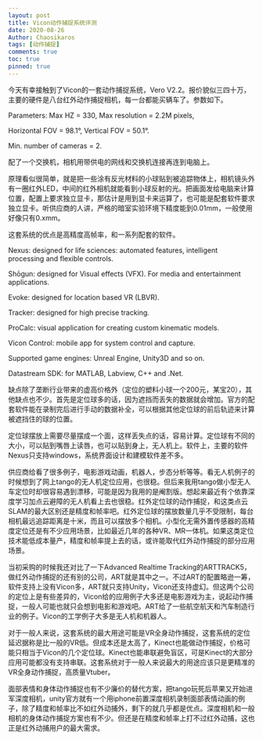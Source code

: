 ```yaml
---
layout: post
title: Vicon动作捕捉系统评测
date: 2020-08-26
Author: Chaosikaros
tags: [动作捕捉]
comments: true
toc: true
pinned: true
---
```

今天有幸接触到了Vicon的一套动作捕捉系统，Vero V2.2。报价貌似三四十万，主要的硬件是八台红外动作捕捉相机，每一台都能买辆车了。参数如下。

Parameters: Max HZ = 330, Max resolution = 2.2M pixels, 

Horizontal FOV = 98.1°, Vertical FOV = 50.1°.

Min. number of cameras = 2.

配了一个交换机，相机用带供电的网线和交换机连接再连到电脑上。

原理看似很简单，就是把一些涂有反光材料的小球贴到被追踪物体上，相机镜头外有一圈红外LED，中间的红外相机就能看到小球反射的光。把画面发给电脑来计算位置，配置上要求独立显卡，那估计是用到显卡来运算了，也可能是配套软件要求独立显卡。听供应商的人讲，严格的暗室实验环境下精度能到0.01mm，一般使用好像只有0.xmm。

这套系统的优点是高精度高帧率，和一系列配套的软件。

Nexus: designed for life sciences: automated features, intelligent processing and flexible controls.

Shōgun: designed for Visual effects (VFX). For media and entertainment applications.

Evoke: designed for location based VR (LBVR).

Tracker: designed for high precise tracking.

ProCalc: visual application for creating custom kinematic models.

Vicon Control: mobile app for system control and capture.

Supported game engines: Unreal Engine, Unity3D and so on.

Datastream SDK: for MATLAB, Labview, C++ and .Net.

缺点除了垄断行业带来的虚高价格外（定位的塑料小球一个200元，某宝20），其他缺点也不少。首先是定位球多的话，因为遮挡而丢失的数据就会增加。官方的配套软件能在录制完后进行手动的数据补全，可以根据其他定位球的前后轨迹来计算被遮挡住的球的位置。

定位球摆放上需要尽量摆成一个面，这样丢失点的话，容易计算。定位球有不同的大小，可以贴到嘴唇上读唇，也可以贴到身上，无人机上。软件上，主要的软件Nexus只支持windows，系统界面设计和建模软件差不多。

供应商给看了很多例子，电影游戏动画，机器人，步态分析等等。看无人机例子的时候想到了网上tango的无人机定位应用，也很稳。但后来我用tango做小型无人车定位时却很容易遇到漂移，可能是因为我用的是阉割版。想起来最近有个依靠深度学习加点云避障的无人机看上去也很稳。红外定位球的动作捕捉，和这类点云SLAM的最大区别还是精度和帧率吧。红外定位球的摆放数量几乎不受限制，每台相机最远追踪距离是十米，而且可以摆放多个相机。小型化无需外置传感器的高精度定位还是有不少应用场景，比如最近几年的各种VR、MR一体机。如果这类定位技术能低成本量产，精度和帧率提上去的话，或许能取代红外动作捕捉的部分应用场景。 

当初采购的时候我还对比了一下Advanced Realtime Tracking的ARTTRACK5，做红外动作捕捉的还有别的公司，ART就是其中之一。不过ART的配置略逊一筹，软件支持上没有Vicon多，ART就只支持Unity，Vicon还支持虚幻。但这两个公司的定位上是有些差异的，Vicon给的应用例子大多还是电影游戏为主，说起动作捕捉，一般人可能也就只会想到电影和游戏吧。ART给了一些航空航天和汽车制造行业的例子。Vicon的工学例子大多是无人机和机器人。

对于一般人来说，这套系统的最大用途可能是VR全身动作捕捉，这套系统的定位延迟据称是比一般的VR低。但成本还是太高了，Kinect也能做动作捕捉，价格可能只相当于Vicon的几个定位球。Kinect也能串联避免盲区，可是Kinect的大部分应用可能都没有支持串联。这套系统对于一般人来说最大的用途应该只是更精准的VR全身动作捕捉，高质量Vtuber。

面部表情和身体动作捕捉也有不少廉价的替代方案，把tango玩死后苹果又开始进军深度相机，unity官方就有一个用iphone前置深度相机录制面部表情动画的例子，除了精度和帧率比不如红外动捕外，剩下的就几乎都是优点。深度相机和一般相机的身体动作捕捉方案也有不少。但还是在精度和帧率上打不过红外动捕，这也正是红外动捕用户的最大需求。
